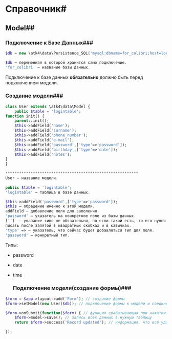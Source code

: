 # 				Справочник#

##						Model##

###					Подключение к Базе Данных###

```php
$db = new \atk4\data\Persistence_SQL('mysql:dbname=for_colibri;host=localhost','root','');

$db – переменная в которой хранится само подключение.
'for_colibri' – название базы данных.
```

Подключение к базе данных **обязательно** должно быть перед подключением модели.

###						Создание модели###

```php
class User extends \atk4\data\Model {
  	public $table = 'logintable';
function init() {
  	parent::init();
  	$this->addField('name');
    $this->addField('surname');
    $this->addField('phone_number');
    $this->addField('e-mail');
  	$this->addField('password',['type'=>'password']);
    $this->addField('birthday',['type'=>'date']);
    $this->addField('notes');
}
}

**********************************************************
User – название модели.
  
public $table = 'logintable';
'logintable' – таблица в базе данных.

$this->addField('password',['type'=>'password']);
$this – обращение именно к этой модели.
addField – добавление поля для заполения.
'password' – указатель на конкретное поле из базы данных.
['']  – указание типо не обязательно, но если такой есть, то его нужно 
писать после запятой в квадратных скобках и в кавычках.
'type' => – указатель, что сейчас будет добавляться тип для поля.
'password' – конкретный тип.
```

Типы:

* password

* date

* time

  ###			Подключение модели(создание формы)###

```php
$form = $app->layout->add('Form'); // создание формы
$form->setModel(new User($db)); // подключение формы к модели и соединение с базой данных

$form->onSubmit(function($form) { // функция срабатывающая при нажатии кнопки SAVE
	$form->model->save(); // запись всех данных в нужную таблицу
	return $form->success('Record updated'); // информация, что всё удачно записалось

});
```

